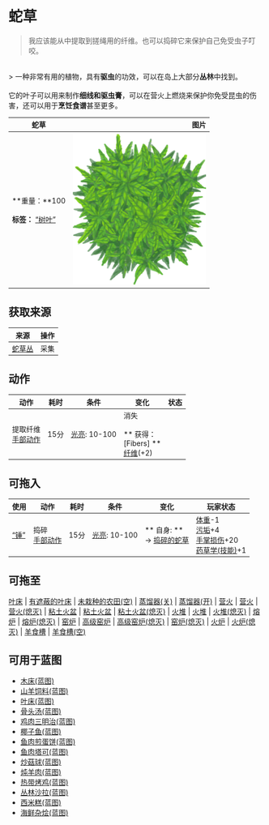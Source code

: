 # 蛇草  
> 我应该能从中提取到搓绳用的纤维。也可以捣碎它来保护自己免受虫子叮咬。  
<br>  
> 一种非常有用的植物，具有<b>驱虫</b>的功效，可以在岛上大部分<b>丛林</b>中找到。<br><br>它的叶子可以用来制作<b>细线和驱虫膏</b>，可以在营火上燃烧来保护你免受昆虫的伤害，还可以用于<b>烹饪食谱</b>甚至更多。  
  
  蛇草  |   图片   
 ----  |  ----:   
 **重量：**100<br><br>**标签：**	[“树叶”](tag_Leaves.md)  |  <img decoding="async" src="Sprite/SnakeGrass.png" href="a.md" style="max-width:300px;max-height:300px;">   
  
## 获取来源  
来源  |  操作  
----  |  ----  
[蛇草丛](SnakegrassPatch.md)  |  采集  
## 动作  
动作  |  耗时  |  条件  |  变化  |  状态  
----  |  ----  |  ----  |  ----  |  ----  
提取纤维<br>[手部动作](HandAction.md)  |  15分  |  [光亮](Light.md): 10-100  |  消失<br><br>** 获得： **<br>** [Fibers] **<br>  [纤维](Fibers.md)(+2)<br>  |    
## 可拖入  
使用  |  动作  |  耗时  |  条件  |  变化  |  玩家状态  
----  |  ----  |  ----  |  ----  |  ----  |  ----  
[“锤”](tag_Hammer.md)  |  捣碎<br>[手部动作](HandAction.md)  |  15分  |  [光亮](Light.md): 10-100  |  ** 自身: **<br>→ [捣碎的蛇草](SnakeGrassGround.md)  |  [体重](Weight.md)-1<br>[污垢](Filth.md)+4<br>[手掌损伤](HandDamage.md)+20<br>[药草学(技能)](Skill_Herbology.md)+1  
## 可拖至  
[叶床](LeafBed.md) | [有遮蔽的叶床](ShelteredLeafBed.md) | [未栽种的农田(空)](CropPlotEmpty.md) | [蒸馏器(关)](AlembicOff.md) | [蒸馏器(开)](AlembicOn.md) | [营火](Campfire.md) | [营火](Campfire.md) | [营火(熄灭)](CampfireExtinguished.md) | [粘土火盆](ClayFirePit.md) | [粘土火盆](ClayFirePit.md) | [粘土火盆(熄灭)](ClayFirePitExtinguished.md) | [火堆](Fire.md) | [火堆](Fire.md) | [火堆(熄灭)](FireExtinguished.md) | [熔炉](Forge.md) | [熔炉(熄灭)](ForgeExtinguished.md) | [窑炉](Kiln.md) | [高级窑炉](KilnAdvanced.md) | [高级窑炉(熄灭)](KilnAdvancedExtinguished.md) | [窑炉(熄灭)](KilnExtinguished.md) | [火炉](Stove.md) | [火炉(熄灭)](StoveExtinguished.md) | [羊食槽](GoatFeeder.md) | [羊食槽(空)](GoatFeederEmpty.md)  
## 可用于蓝图  
- [木床(蓝图)](Bp_BedWooden.md)  
- [山羊饲料(蓝图)](Bp_FeedGoat.md)  
- [叶床(蓝图)](Bp_Leafbed.md)  
- [骨头汤(蓝图)](Bp_BoneBroth.md)  
- [鸡肉三明治(蓝图)](Bp_ChickenSandwich.md)  
- [椰子鱼(蓝图)](Bp_CoconutFish.md)  
- [鱼肉煎蛋饼(蓝图)](Bp_FishOmelette.md)  
- [鱼肉塔可(蓝图)](Bp_FishTaco.md)  
- [炒菇球(蓝图)](Bp_FriedPuffballs.md)  
- [炖羊肉(蓝图)](Bp_GoatStew.md)  
- [热带烤鸡(蓝图)](Bp_IslandChicken.md)  
- [丛林沙拉(蓝图)](Bp_JungleSalad.md)  
- [西米糕(蓝图)](Bp_SagoSlime.md)  
- [海鲜杂烩(蓝图)](Bp_SeafoodCup.md)  
  
  
